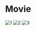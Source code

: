 # Movie
![1](https://github.com/sikandarim/Movie/assets/121511084/b7f4078d-c0cd-43c7-bc3f-b7f3b113d3b0)
![2](https://github.com/sikandarim/Movie/assets/121511084/bbeb8438-cb2a-42e0-9b7d-82964930c01b)
![3](https://github.com/sikandarim/Movie/assets/121511084/e6154221-f5f8-4016-82c5-18c8d51ed09e)
